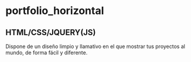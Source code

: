 # portfolio_horizontal
## HTML/CSS/JQUERY(JS)
Dispone de un diseño limpio y llamativo en el que mostrar tus proyectos al mundo, de forma fácil y diferente.

